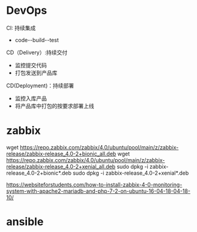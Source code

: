 # DevOps

CI: 持续集成 
- code--build--test

CD（Delivery）:持续交付
- 监控提交代码
- 打包发送到产品库
  
CD(Deployment)：持续部署
- 监控入库产品
- 将产品库中打包的按要求部署上线
  
# zabbix

wget https://repo.zabbix.com/zabbix/4.0/ubuntu/pool/main/z/zabbix-release/zabbix-release_4.0-2+bionic_all.deb
wget https://repo.zabbix.com/zabbix/4.0/ubuntu/pool/main/z/zabbix-release/zabbix-release_4.0-2+xenial_all.deb
sudo dpkg -i zabbix-release_4.0-2+bionic*.deb
sudo dpkg -i zabbix-release_4.0-2+xenial*.deb

https://websiteforstudents.com/how-to-install-zabbix-4-0-monitoring-system-with-apache2-mariadb-and-php-7-2-on-ubuntu-16-04-18-04-18-10/

# ansible